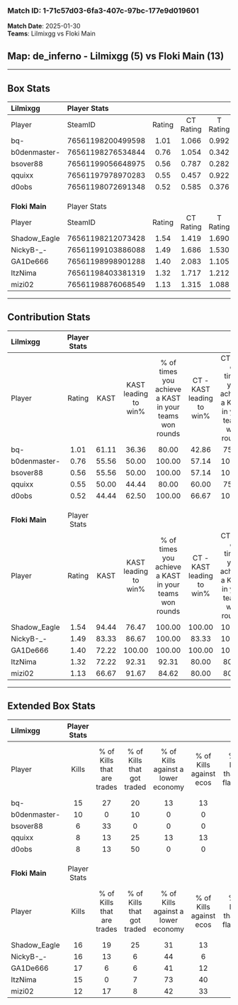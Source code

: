 ### Match ID: 1-71c57d03-6fa3-407c-97bc-177e9d019601  
**Match Date**: 2025-01-30  
**Teams**: Lilmixgg vs Floki Main  

## **Map**: de_inferno - Lilmixgg (5) vs Floki Main (13)  
---  

## Box Stats  

| **Lilmixgg**   | Player Stats      |        |           |          |       |       |       |         |        |      |     |
| :- | :- | :-: | :-: | :-: | :-: | :-: | :-: | :-: | :-: | :-: | :-: |
| Player         | SteamID           | Rating | CT Rating | T Rating | KAST  |  ADR  | Kills | Assists | Deaths | K/D  | HS% |
| bq-            | 76561198200499598 |  1.01  |   1.066   |  0.992   | 61.11 | 75.2  |  15   |    3    |   16   | 0.94 | 53  |
| b0denmaster-   | 76561198276534844 |  0.76  |   1.054   |  0.342   | 55.56 | 70.9  |  10   |    5    |   15   | 0.67 | 20  |
| bsover88       | 76561199056648975 |  0.56  |   0.787   |  0.282   | 55.56 | 65.6  |   6   |    7    |   15   | 0.40 | 33  |
| qquixx         | 76561197978970283 |  0.55  |   0.457   |  0.922   | 50.00 | 64.1  |   8   |    2    |   16   | 0.50 | 62  |
| d0obs          | 76561198072691348 |  0.52  |   0.585   |  0.376   | 44.44 | 48.1  |   8   |    1    |   14   | 0.57 | 25  |
|                |                   |        |           |          |       |       |       |         |        |      |     |
|                |                   |        |           |          |       |       |       |         |        |      |     |
|                |                   |        |           |          |       |       |       |         |        |      |     |
| **Floki Main** | Player Stats      |        |           |          |       |       |       |         |        |      |     |
| Player         | SteamID           | Rating | CT Rating | T Rating | KAST  |  ADR  | Kills | Assists | Deaths | K/D  | HS% |
| Shadow_Eagle   | 76561198212073428 |  1.54  |   1.419   |  1.690   | 94.44 | 77.2  |  16   |    2    |   8    | 2.00 | 43  |
| NickyB-_-      | 76561199103886088 |  1.49  |   1.686   |  1.530   | 83.33 | 102.5 |  16   |    4    |   10   | 1.60 | 62  |
| GA1De666       | 76561198998901288 |  1.40  |   2.083   |  1.105   | 72.22 | 88.7  |  17   |    1    |   10   | 1.70 | 70  |
| ItzNima        | 76561198403381319 |  1.32  |   1.717   |  1.212   | 72.22 | 91.2  |  15   |    3    |   10   | 1.50 | 60  |
| mizi02         | 76561198876068549 |  1.13  |   1.315   |  1.088   | 66.67 | 76.8  |  12   |    5    |   9    | 1.33 | 66  |
---  

## Contribution Stats  

| **Lilmixgg**   | Player Stats |       |                      |                                                        |                           |                                                             |                          |                                                            |
| :- | :-: | :-: | :-: | :-: | :-: | :-: | :-: | :-: |
| Player         |    Rating    | KAST  | KAST leading to win% | % of times you achieve a KAST in your teams won rounds | CT - KAST leading to win% | CT - % of times you achieve a KAST in your teams won rounds | T - KAST leading to win% | T - % of times you achieve a KAST in your teams won rounds |
| bq-            |     1.01     | 61.11 |        36.36         |                         80.00                          |           42.86           |                            75.00                            |          25.00           |                           100.00                           |
| b0denmaster-   |     0.76     | 55.56 |        50.00         |                         100.00                         |           57.14           |                           100.00                            |          33.33           |                           100.00                           |
| bsover88       |     0.56     | 55.56 |        50.00         |                         100.00                         |           57.14           |                           100.00                            |          33.33           |                           100.00                           |
| qquixx         |     0.55     | 50.00 |        44.44         |                         80.00                          |           60.00           |                            75.00                            |          25.00           |                           100.00                           |
| d0obs          |     0.52     | 44.44 |        62.50         |                         100.00                         |           66.67           |                           100.00                            |          50.00           |                           100.00                           |
|                |              |       |                      |                                                        |                           |                                                             |                          |                                                            |
|                |              |       |                      |                                                        |                           |                                                             |                          |                                                            |
|                |              |       |                      |                                                        |                           |                                                             |                          |                                                            |
| **Floki Main** | Player Stats |       |                      |                                                        |                           |                                                             |                          |                                                            |
| Player         |    Rating    | KAST  | KAST leading to win% | % of times you achieve a KAST in your teams won rounds | CT - KAST leading to win% | CT - % of times you achieve a KAST in your teams won rounds | T - KAST leading to win% | T - % of times you achieve a KAST in your teams won rounds |
| Shadow_Eagle   |     1.54     | 94.44 |        76.47         |                         100.00                         |          100.00           |                           100.00                            |          66.67           |                           100.00                           |
| NickyB-_-      |     1.49     | 83.33 |        86.67         |                         100.00                         |           83.33           |                           100.00                            |          88.89           |                           100.00                           |
| GA1De666       |     1.40     | 72.22 |        100.00        |                         100.00                         |          100.00           |                           100.00                            |          100.00          |                           100.00                           |
| ItzNima        |     1.32     | 72.22 |        92.31         |                         92.31                          |           80.00           |                            80.00                            |          100.00          |                           100.00                           |
| mizi02         |     1.13     | 66.67 |        91.67         |                         84.62                          |           80.00           |                            80.00                            |          100.00          |                           87.50                            |
---  

## Extended Box Stats  

| **Lilmixgg**   | Player Stats |                            |                            |                                    |                         |                              |                                 |        |                             |                                     |                          |                               |                            |
| :- | :-: | :-: | :-: | :-: | :-: | :-: | :-: | :-: | :-: | :-: | :-: | :-: | :-: |
| Player         |    Kills     | % of Kills that are trades | % of Kills that got traded | % of Kills against a lower economy | % of Kills against ecos | % of Kills that are flawless | % of Kills that are close duels | Deaths | % of Deaths that get traded | % of Deaths against a lower economy | % of Deaths against ecos | % of Deaths that are flawless | % of Deaths that are close |
| bq-            |      15      |             27             |             20             |                 13                 |           13            |              67              |                7                |   16   |              6              |                  6                  |            6             |              63               |             0              |
| b0denmaster-   |      10      |             0              |             10             |                 0                  |            0            |              60              |               10                |   15   |             13              |                  7                  |            7             |              80               |             0              |
| bsover88       |      6       |             33             |             0              |                 0                  |            0            |              67              |               17                |   15   |             13              |                  7                  |            7             |              67               |             13             |
| qquixx         |      8       |             13             |             25             |                 13                 |           13            |              75              |                0                |   16   |             13              |                  6                  |            6             |              69               |             13             |
| d0obs          |      8       |             13             |             50             |                 0                  |            0            |              75              |                0                |   14   |              7              |                  7                  |            7             |              50               |             0              |
|                |              |                            |                            |                                    |                         |                              |                                 |        |                             |                                     |                          |                               |                            |
|                |              |                            |                            |                                    |                         |                              |                                 |        |                             |                                     |                          |                               |                            |
|                |              |                            |                            |                                    |                         |                              |                                 |        |                             |                                     |                          |                               |                            |
| **Floki Main** | Player Stats |                            |                            |                                    |                         |                              |                                 |        |                             |                                     |                          |                               |                            |
| Player         |    Kills     | % of Kills that are trades | % of Kills that got traded | % of Kills against a lower economy | % of Kills against ecos | % of Kills that are flawless | % of Kills that are close duels | Deaths | % of Deaths that get traded | % of Deaths against a lower economy | % of Deaths against ecos | % of Deaths that are flawless | % of Deaths that are close |
| Shadow_Eagle   |      16      |             19             |             25             |                 31                 |           13            |              75              |                0                |   8    |             25              |                 13                  |            0             |              88               |             0              |
| NickyB-_-      |      16      |             13             |             6              |                 44                 |            6            |              56              |                0                |   10   |             30              |                 20                  |            10            |              50               |             20             |
| GA1De666       |      17      |             6              |             6              |                 41                 |           12            |              65              |                6                |   10   |             10              |                 10                  |            0             |              70               |             0              |
| ItzNima        |      15      |             0              |             7              |                 73                 |           40            |              60              |               13                |   10   |             30              |                 20                  |            10            |              80               |             10             |
| mizi02         |      12      |             17             |             8              |                 42                 |           33            |              67              |                8                |   9    |             11              |                 11                  |            0             |              67               |             0              |
